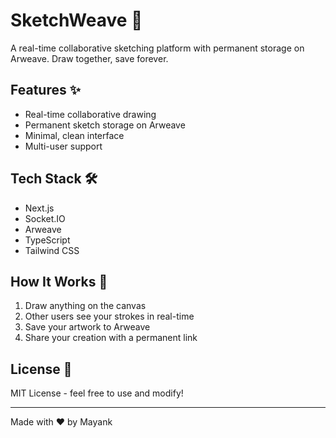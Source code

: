 # SketchWeave 🎨

A real-time collaborative sketching platform with permanent storage on Arweave. Draw together, save forever.

## Features ✨

- Real-time collaborative drawing
- Permanent sketch storage on Arweave
- Minimal, clean interface
- Multi-user support

## Tech Stack 🛠️

- Next.js
- Socket.IO
- Arweave
- TypeScript
- Tailwind CSS

## How It Works 🤔

1. Draw anything on the canvas
2. Other users see your strokes in real-time
3. Save your artwork to Arweave
4. Share your creation with a permanent link

## License 📝

MIT License - feel free to use and modify!

---
Made with ❤️ by Mayank